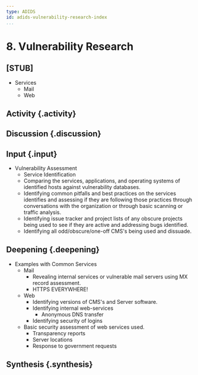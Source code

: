 ```yaml
---
type: ADIDS
id: adids-vulnerability-research-index
...
```


#   8. Vulnerability Research

## [STUB]

  * Services
    * Mail
    * Web

## Activity {.activity}

<?The activities focus on introducing the user to the scope of this threat or section using an activity that lets them explore the concept without the tool so that they can start tool usage with an existing set of use cases in mind.?>


## Discussion {.discussion}

<?SAFETAG specific: For Audit discussions the auditor will provide scenerios that allow a trainee to explore ways they would use/focus a auditing technique with the identified risks in the case study provided.?>

## Input {.input}

<?This is usually the lecture part of the session. The trainer presents on issues, sub-topics and more advanced concepts related to focus of the session.?>

  * Vulnerability Assessment
    * Service Identification
	* Comparing the services, applications, and operating systems of identified hosts against vulnerability databases.
	* Identifying common pitfalls and best practices on the services identifies and assessing if they are following those practices through conversations with the organization or through basic scanning or traffic analysis.
	* Identifying issue tracker and project lists of any obscure projects being used to see if they are active and addressing bugs identified.
    * Identifying all odd/obscure/one-off CMS's being used and dissuade.

## Deepening {.deepening}

<?This is the the hands-on segment of a session. The deepening will consist of a live experiment with a tool using existing data that has been already parsed, unparsed data, and an oppourtunity to capture live data from a static target and the housing training organization using the tool.?>

  * Examples with Common Services
    * Mail
	  * Revealing internal services or vulnerable mail servers using MX record assessment.
	  * HTTPS EVERYWHERE!
    * Web
	  * Identifying versions of CMS's and Server software.
	  * Identifying internal web-services
	    * Anonymous DNS transfer
	  * Identifying security of logins
	* Basic security assessment of web services used.
	  * Transparency reports
	  * Server locations
	  * Response to government requests

## Synthesis {.synthesis}

<?A good training habit is to always summarize the session. Talk about what happened in the session, some of the results of the discussion, what issues were discussed, what solutions were made, and give some more time for participants to ask more questions before the session is closed.?>

